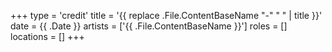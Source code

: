 +++
type = 'credit'
title = '{{ replace .File.ContentBaseName "-" " " | title }}'
date = {{ .Date }}
artists = ['{{ .File.ContentBaseName }}']
roles = []
locations = []
+++

